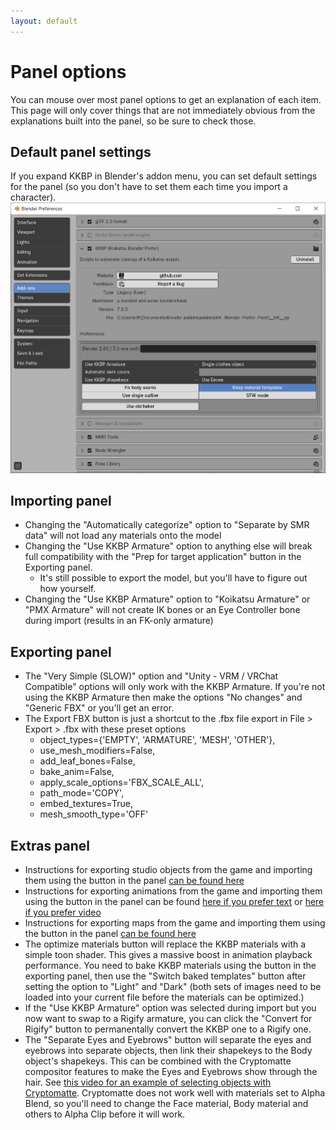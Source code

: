 ```yaml
---
layout: default
---
```


# Panel options

You can mouse over most panel options to get an explanation of each item.  
This page will only cover things that are not immediately obvious from the explanations built into the panel, so be sure to check those.

## Default panel settings
If you expand KKBP in Blender's addon menu, you can set default settings for the panel (so you don't have to set them each time you import a character).  
![image](https://raw.githubusercontent.com/FlailingFog/flailingfog.github.io/master/assets/images/panel1.png)

## Importing panel
* Changing the "Automatically categorize" option to "Separate by SMR data" will not load any materials onto the model
* Changing the "Use KKBP Armature" option to anything else will break full compatibility with the "Prep for target application" button in the Exporting panel.
    * It's still possible to export the model, but you'll have to figure out how yourself.
* Changing the "Use KKBP Armature" option to "Koikatsu Armature" or "PMX Armature" will not create IK bones or an Eye Controller bone during import (results in an FK-only armature)

## Exporting panel
* The "Very Simple (SLOW)" option and "Unity - VRM / VRChat Compatible" options will only work with the KKBP Armature. If you're not using the KKBP Armature then make the options "No changes" and "Generic FBX" or you'll get an error.
* The Export FBX button is just a shortcut to the .fbx file export in File > Export > .fbx with these preset options
    * object_types={'EMPTY', 'ARMATURE', 'MESH', 'OTHER'},
    * use_mesh_modifiers=False,
    * add_leaf_bones=False,
    * bake_anim=False,
    * apply_scale_options='FBX_SCALE_ALL',
    * path_mode='COPY',
    * embed_textures=True,
    * mesh_smooth_type='OFF'

## Extras panel
* Instructions for exporting studio objects from the game and importing them using the button in the panel [can be found here](https://www.youtube.com/watch?v=PeryYTsAN6E)
* Instructions for exporting animations from the game and importing them using the button in the panel can be found [here if you prefer text](https://github.com/FlailingFog/KK-Blender-Porter-Pack/blob/master/extras/animationlibrary/createanimationlibrary.py) or [here if you prefer video](https://www.youtube.com/watch?v=Ezsy6kwgBE0)
* Instructions for exporting maps from the game and importing them using the button in the panel [can be found here](https://github.com/FlailingFog/KK-Blender-Porter-Pack/blob/master/extras/animationlibrary/createmapassetlibrary.py) 
* The optimize materials button will replace the KKBP materials with a simple toon shader. This gives a massive boost in animation playback performance. You need to bake KKBP materials using the button in the exporting panel, then use the "Switch baked templates" button after setting the option to "Light" and "Dark" (both sets of images need to be loaded into your current file before the materials can be optimized.)
* If the "Use KKBP Armature" option was selected during import but you now want to swap to a Rigify armature, you can click the "Convert for Rigify" button to permanentally convert the KKBP one to a Rigify one.
* The "Separate Eyes and Eyebrows" button will separate the eyes and eyebrows into separate objects, then link their shapekeys to the Body object's shapekeys. This can be combined with the Cryptomatte compositor features to make the Eyes and Eyebrows show through the hair. See [this video for an example of selecting objects with Cryptomatte](https://www.youtube.com/watch?v=3UR4eXxMlsU). Cryptomatte does not work well with materials set to Alpha Blend, so you'll need to change the Face material, Body material and others to Alpha Clip before it will work.